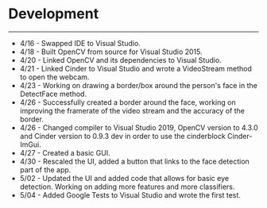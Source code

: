 # Development

---
- 4/16 - Swapped IDE to Visual Studio.
- 4/18 - Built OpenCV from source for Visual Studio 2015.
- 4/20 - Linked OpenCV and its dependencies to Visual Studio.
- 4/21 - Linked Cinder to Visual Studio and wrote a VideoStream method to open the webcam.
- 4/23 - Working on drawing a border/box around the person's face in the DetectFace method.
- 4/26 - Successfully created a border around the face, working on improving the framerate of the video stream and the accuracy of the border.
- 4/26 - Changed compiler to Visual Studio 2019, OpenCV version to 4.3.0 and Cinder version to 0.9.3 dev in order to use the cinderblock Cinder-ImGui.
- 4/27 - Created a basic GUI.
- 4/30 - Rescaled the UI, added a button that links to the face detection part of the app.
- 5/02 - Updated the UI and added code that allows for basic eye detection. Working on adding more features and more classifiers.
- 5/04 - Added Google Tests to Visual Studio and wrote the first test.